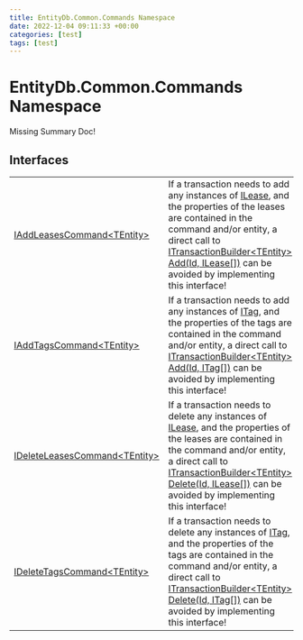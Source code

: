 ```yaml
---
title: EntityDb.Common.Commands Namespace
date: 2022-12-04 09:11:33 +00:00
categories: [test]
tags: [test]
---
```


# EntityDb.Common.Commands Namespace
Missing Summary Doc!
## Interfaces
<table><tr><td><a href='dotnet-entitydb-common-commands-iaddleasescommand`1'>IAddLeasesCommand&lt;TEntity&gt;</a></td><td>
If a transaction needs to add any instances of <a href='dotnet-entitydb-abstractions-leases-ilease'>ILease</a>, and the properties of the leases
are contained in the command and/or entity, a direct call to
<a href='dotnet-entitydb-abstractions-transactions-builders-itransactionbuilder`1-add'>ITransactionBuilder&lt;TEntity&gt; Add(Id, ILease[])</a>
can be avoided by implementing this interface!
</td></tr><tr><td><a href='dotnet-entitydb-common-commands-iaddtagscommand`1'>IAddTagsCommand&lt;TEntity&gt;</a></td><td>
If a transaction needs to add any instances of <a href='dotnet-entitydb-abstractions-tags-itag'>ITag</a>, and the properties of the tags
are contained in the command and/or entity, a direct call to
<a href='dotnet-entitydb-abstractions-transactions-builders-itransactionbuilder`1-add'>ITransactionBuilder&lt;TEntity&gt; Add(Id, ITag[])</a>
can be avoided by implementing this interface!
</td></tr><tr><td><a href='dotnet-entitydb-common-commands-ideleteleasescommand`1'>IDeleteLeasesCommand&lt;TEntity&gt;</a></td><td>
If a transaction needs to delete any instances of <a href='dotnet-entitydb-abstractions-leases-ilease'>ILease</a>, and the properties of the leases
are contained in the command and/or entity, a direct call to
<a href='dotnet-entitydb-abstractions-transactions-builders-itransactionbuilder`1-delete'>ITransactionBuilder&lt;TEntity&gt; Delete(Id, ILease[])</a>
can be avoided by implementing this interface!
</td></tr><tr><td><a href='dotnet-entitydb-common-commands-ideletetagscommand`1'>IDeleteTagsCommand&lt;TEntity&gt;</a></td><td>
If a transaction needs to delete any instances of <a href='dotnet-entitydb-abstractions-tags-itag'>ITag</a>, and the properties of the tags
are contained in the command and/or entity, a direct call to
<a href='dotnet-entitydb-abstractions-transactions-builders-itransactionbuilder`1-delete'>ITransactionBuilder&lt;TEntity&gt; Delete(Id, ITag[])</a>
can be avoided by implementing this interface!
</td></tr></table>
